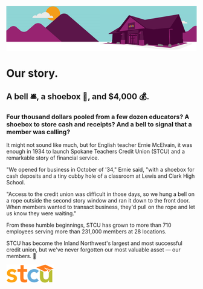[![STCU Graphic](stcu.png)](https://www.stcu.org)

# Our story.

## A bell 🛎️, a shoebox 👞, and $4,000 💰.

### Four thousand dollars pooled from a few dozen educators? A shoebox to store cash and receipts? And a bell to signal that a member was calling? 

It might not sound like much, but for English teacher Ernie McElvain, it was enough in 1934 to launch Spokane Teachers Credit Union (STCU) and a remarkable story of financial service.

"We opened for business in October of '34," Ernie said, "with a shoebox for cash deposits and a tiny cubby hole of a classroom at Lewis and Clark High School.

"Access to the credit union was difficult in those days, so we hung a bell on a rope outside the second story window and ran it down to the front door. When members wanted to transact business, they'd pull on the rope and let us know they were waiting." 

From these humble beginnings, STCU has grown to more than 710 employees serving more than 231,000 members at 28 locations. 

STCU has become the Inland Northwest's largest and most successful credit union, but we've never forgotten our most valuable asset — our members. 💜

[<img src="Logo-STCU-Full-Color.svg" alt="STCU Logo" width="126px">](https://www.stcu.org)
